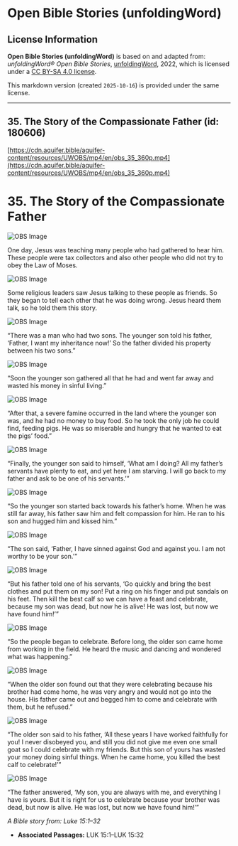 # Open Bible Stories (unfoldingWord)

## License Information

**Open Bible Stories (unfoldingWord)** is based on and adapted from: _unfoldingWord® Open Bible Stories_, [unfoldingWord](https://unfoldingword.org/utw), 2022, which is licensed under a [CC BY-SA 4.0 license](https://creativecommons.org/licenses/by-sa/4.0/legalcode.en).

This markdown version (created `2025-10-16`) is provided under the same license.



--------------------------------

## 35. The Story of the Compassionate Father (id: 180606)

[https://cdn.aquifer.bible/aquifer-content/resources/UWOBS/mp4/en/obs_35_360p.mp4](https://cdn.aquifer.bible/aquifer-content/resources/UWOBS/mp4/en/obs_35_360p.mp4)

35\. The Story of the Compassionate Father
==========================================

![OBS Image](https://cdn.aquifer.bible/aquifer-content/resources/UWOBS/jpg/360px/obs-en-35-01.jpg)

One day, Jesus was teaching many people who had gathered to hear him. These people were tax collectors and also other people who did not try to obey the Law of Moses.

![OBS Image](https://cdn.aquifer.bible/aquifer-content/resources/UWOBS/jpg/360px/obs-en-35-02.jpg)

Some religious leaders saw Jesus talking to these people as friends. So they began to tell each other that he was doing wrong. Jesus heard them talk, so he told them this story.

![OBS Image](https://cdn.aquifer.bible/aquifer-content/resources/UWOBS/jpg/360px/obs-en-35-03.jpg)

“There was a man who had two sons. The younger son told his father, ‘Father, I want my inheritance now!’ So the father divided his property between his two sons.”

![OBS Image](https://cdn.aquifer.bible/aquifer-content/resources/UWOBS/jpg/360px/obs-en-35-04.jpg)

“Soon the younger son gathered all that he had and went far away and wasted his money in sinful living.”

![OBS Image](https://cdn.aquifer.bible/aquifer-content/resources/UWOBS/jpg/360px/obs-en-35-05.jpg)

“After that, a severe famine occurred in the land where the younger son was, and he had no money to buy food. So he took the only job he could find, feeding pigs. He was so miserable and hungry that he wanted to eat the pigs’ food.”

![OBS Image](https://cdn.aquifer.bible/aquifer-content/resources/UWOBS/jpg/360px/obs-en-35-06.jpg)

“Finally, the younger son said to himself, ‘What am I doing? All my father’s servants have plenty to eat, and yet here I am starving. I will go back to my father and ask to be one of his servants.’”

![OBS Image](https://cdn.aquifer.bible/aquifer-content/resources/UWOBS/jpg/360px/obs-en-35-07.jpg)

“So the younger son started back towards his father’s home. When he was still far away, his father saw him and felt compassion for him. He ran to his son and hugged him and kissed him.”

![OBS Image](https://cdn.aquifer.bible/aquifer-content/resources/UWOBS/jpg/360px/obs-en-35-08.jpg)

“The son said, ‘Father, I have sinned against God and against you. I am not worthy to be your son.’”

![OBS Image](https://cdn.aquifer.bible/aquifer-content/resources/UWOBS/jpg/360px/obs-en-35-09.jpg)

“But his father told one of his servants, ‘Go quickly and bring the best clothes and put them on my son! Put a ring on his finger and put sandals on his feet. Then kill the best calf so we can have a feast and celebrate, because my son was dead, but now he is alive! He was lost, but now we have found him!’”

![OBS Image](https://cdn.aquifer.bible/aquifer-content/resources/UWOBS/jpg/360px/obs-en-35-10.jpg)

“So the people began to celebrate. Before long, the older son came home from working in the field. He heard the music and dancing and wondered what was happening.”

![OBS Image](https://cdn.aquifer.bible/aquifer-content/resources/UWOBS/jpg/360px/obs-en-35-11.jpg)

“When the older son found out that they were celebrating because his brother had come home, he was very angry and would not go into the house. His father came out and begged him to come and celebrate with them, but he refused.”

![OBS Image](https://cdn.aquifer.bible/aquifer-content/resources/UWOBS/jpg/360px/obs-en-35-12.jpg)

“The older son said to his father, ‘All these years I have worked faithfully for you! I never disobeyed you, and still you did not give me even one small goat so I could celebrate with my friends. But this son of yours has wasted your money doing sinful things. When he came home, you killed the best calf to celebrate!’”

![OBS Image](https://cdn.aquifer.bible/aquifer-content/resources/UWOBS/jpg/360px/obs-en-35-13.jpg)

“The father answered, ‘My son, you are always with me, and everything I have is yours. But it is right for us to celebrate because your brother was dead, but now is alive. He was lost, but now we have found him!’”

*A Bible story from: Luke 15:1–32*

* **Associated Passages:** LUK 15:1–LUK 15:32

